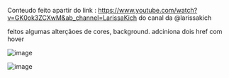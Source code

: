 Conteudo feito apartir do link : https://www.youtube.com/watch?v=GK0ok3ZCXwM&ab_channel=LarissaKich do canal da @larissakich

feitos algumas alterçãoes de cores, background. adciniona dois href com hover



![image](https://github.com/jclaudiomelo/RelogioHTML/assets/102559753/507266d6-c9c6-4a1f-b0fa-4b21fa480331)

![image](https://github.com/jclaudiomelo/RelogioHTML/assets/102559753/14a4c208-195c-43ab-ae8f-0257ed754a44)



